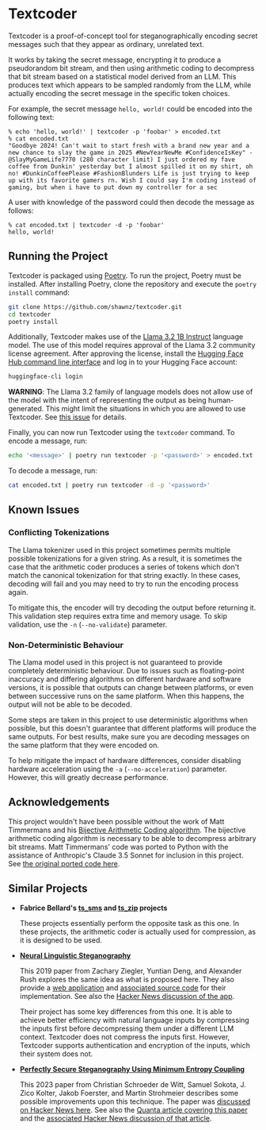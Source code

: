 # Textcoder

Textcoder is a proof-of-concept tool for steganographically encoding secret messages such that they appear as ordinary, unrelated text.

It works by taking the secret message, encrypting it to produce a pseudorandom bit stream, and then using arithmetic coding to decompress that bit stream based on a statistical model derived from an LLM. This produces text which appears to be sampled randomly from the LLM, while actually encoding the secret message in the specific token choices.

For example, the secret message `hello, world!` could be encoded into the following text:

```
% echo 'hello, world!' | textcoder -p 'foobar' > encoded.txt
% cat encoded.txt
"Goodbye 2024! Can't wait to start fresh with a brand new year and a new chance to slay the game in 2025 #NewYearNewMe #ConfidenceIsKey" - @SlayMyGameLife7770 (280 character limit) I just ordered my fave coffee from Dunkin' yesterday but I almost spilled it on my shirt, oh no! #DunkinCoffeePlease #FashionBlunders Life is just trying to keep up with its favorite gamers rn. Wish I could say I'm coding instead of gaming, but when i have to put down my controller for a sec
```

A user with knowledge of the password could then decode the message as follows:

```
% cat encoded.txt | textcoder -d -p 'foobar'
hello, world!
```

## Running the Project

Textcoder is packaged using [Poetry](https://python-poetry.org/). To run the project, Poetry must be installed. After installing Poetry, clone the repository and execute the `poetry install` command:

```bash
git clone https://github.com/shawnz/textcoder.git
cd textcoder
poetry install
```

Additionally, Textcoder makes use of the [Llama 3.2 1B Instruct](https://huggingface.co/meta-llama/Llama-3.2-1B-Instruct) language model. The use of this model requires approval of the Llama 3.2 community license agreement. After approving the license, install the [Hugging Face Hub command line interface](https://huggingface.co/docs/huggingface_hub/main/en/guides/cli) and log in to your Hugging Face account:

```bash
huggingface-cli login
```

**WARNING**: The Llama 3.2 family of language models does not allow use of the model with the intent of representing the output as being human-generated. This might limit the situations in which you are allowed to use Textcoder. See [this issue](https://github.com/shawnz/textcoder/issues/1) for details.

Finally, you can now run Textcoder using the `textcoder` command. To encode a message, run:

```bash
echo '<message>' | poetry run textcoder -p '<password>' > encoded.txt
```

To decode a message, run:

```bash
cat encoded.txt | poetry run textcoder -d -p '<password>'
```

## Known Issues

### Conflicting Tokenizations 

The Llama tokenizer used in this project sometimes permits multiple possible tokenizations for a given string. As a result, it is sometimes the case that the arithmetic coder produces a series of tokens which don't match the canonical tokenization for that string exactly. In these cases, decoding will fail and you may need to try to run the encoding process again.

To mitigate this, the encoder will try decoding the output before returning it. This validation step requires extra time and memory usage. To skip validation, use the `-n` (`--no-validate`) parameter.

### Non-Deterministic Behaviour

The Llama model used in this project is not guaranteed to provide completely deterministic behaviour. Due to issues such as floating-point inaccuracy and differing algorithms on different hardware and software versions, it is possible that outputs can change between platforms, or even between successive runs on the same platform. When this happens, the output will not be able to be decoded.

Some steps are taken in this project to use deterministic algorithms when possible, but this doesn't guarantee that different platforms will produce the same outputs. For best results, make sure you are decoding messages on the same platform that they were encoded on.

To help mitigate the impact of hardware differences, consider disabling hardware acceleration using the `-a` (`--no-acceleration`) parameter. However, this will greatly decrease performance.

## Acknowledgements

This project wouldn't have been possible without the work of Matt Timmermans and his [Bijective Arithmetic Coding algorithm](https://web.archive.org/web/20210901195459/http://www3.sympatico.ca/mt0000/biacode/). The bijective arithmetic coding algorithm is necessary to be able to decompress arbitrary bit streams. Matt Timmermans' code was ported to Python with the assistance of Anthropic's Claude 3.5 Sonnet for inclusion in this project. See [the original ported code here](https://github.com/shawnz/textcoder/blob/8c7c438b6b206aced0a806516b91a0b05bf65230/mtimmerm/biacode/src/python/anthropic/biacode.py).

## Similar Projects

- **Fabrice Bellard's [ts_sms](https://www.bellard.org/ts_sms/) and [ts_zip](https://www.bellard.org/ts_zip/) projects**

  These projects essentially perform the opposite task as this one. In these projects, the arithmetic coder is actually used for compression, as it is designed to be used.

- **[Neural Linguistic Steganography](https://aclanthology.org/D19-1115.pdf)**

  This 2019 paper from Zachary Ziegler, Yuntian Deng, and Alexander Rush explores the same idea as what is proposed here. They also provide a [web application](https://steganography.live/) and [associated source code](https://github.com/harvardnlp/NeuralSteganography) for their implementation. See also the [Hacker News discussion of the app](https://news.ycombinator.com/item?id=20889881).

  Their project has some key differences from this one. It is able to achieve better efficiency with natural language inputs by compressing the inputs first before decompressing them under a different LLM context. Textcoder does not compress the inputs first. However, Textcoder supports authentication and encryption of the inputs, which their system does not.

- **[Perfectly Secure Steganography Using Minimum Entropy Coupling](https://arxiv.org/pdf/2210.14889)**

  This 2023 paper from Christian Schroeder de Witt, Samuel Sokota, J. Zico Kolter, Jakob Foerster, and Martin Strohmeier describes some possible improvements upon this technique. The paper was [discussed on Hacker News here](https://news.ycombinator.com/item?id=36022598). See also the [Quanta article covering this paper](https://www.quantamagazine.org/secret-messages-can-hide-in-ai-generated-media-20230518/) and the [associated Hacker News discussion of that article](https://news.ycombinator.com/item?id=36004980).
